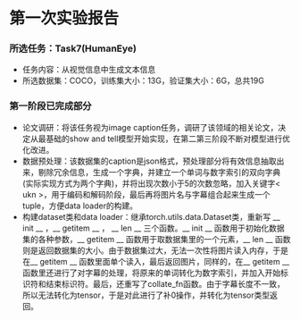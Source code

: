 # 第一次实验报告
### 所选任务：Task7(HumanEye)
- 任务内容：从视觉信息中生成文本信息
- 所选数据集：COCO，训练集大小：13G，验证集大小：6G，总共19G
### 第一阶段已完成部分
- 论文调研：将该任务视为image caption任务，调研了该领域的相关论文，决定从最基础的show and tell模型开始实现，在第二第三阶段不断对模型进行优化改进。
- 数据预处理：该数据集的caption是json格式，预处理部分将有效信息抽取出来，剔除冗余信息，生成一个字典，并建立一个单词与数字索引的双向字典(实际实现方式为两个字典)，并将出现次数小于5的次数忽略，加入关键字< ukn >，用于编码和解码阶段，最后再将图片名与字幕组合起来生成一个tuple，方便data loader的构建。
- 构建dataset类和data loader：继承torch.utils.data.Dataset类，重新写 __ init __ ，__ getitem __ ， __ len __ 三个函数。__ init __ 函数用于初始化数据集的各种参数，__ getitem __ 函数用于取数据集里的一个元素，__ len __ 函数则是返回数据集的大小。由于数据集过大，无法一次性将图片读入内存，于是在__ getitem __ 函数里面单个读入，最后返回图片，同样的，在__ getitem __ 函数里还进行了对字幕的处理，将原来的单词转化为数字索引，并加入开始标识符和结束标识符。最后，还重写了collate_fn函数。由于字幕长度不一致，所以无法转化为tensor，于是对此进行了补0操作，并转化为tensor类型返回。
